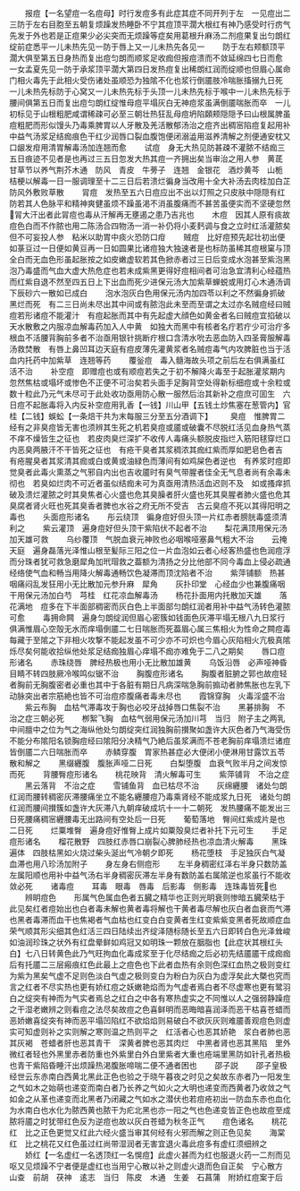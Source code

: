 <!-- { "loadSidebar": true } -->
　　报痘【一名望痘一名痘母】时行发痘多有此症其症不同开列于左　一见痘出二三防于左右目胞至五朝复烦躁发热睡卧不宁其痘顶平濶大根红有神乃感受时行疠气先发于外也若是正痘果少必尖突而无烦躁等症矣用葛根升麻汤二剂痘果复出匀朗红绽前症悉平一儿未热先见一防于唇上又一儿未热先各见一
　　防于左右颊额顶平濶大俱至第五日身热而复出痘匀朗而顺浆足收痂但报痘溃而不敛延绵四七日而愈　一女孟夏先见一防于承浆顶平濶大第四日发热痘复出稀朗红润而绽顺也但眉心属命门相火毒先于此相火受伤诸处虽顺恐为独隂不化也浆行倒靥肢冷喘胀搐搦九日死　一儿未热先标防于心窝又一儿未热先标于头顶一儿未热先标于喉中一儿未热先标于腰间俱第五日而复出痘匀朗红绽惟母痘平塌灰白无神痘浆虽满倒靥喘胀而卒　一儿初标见于山根粗肥咸谓稀疎可必至三朝壮热狂乱母痘坍陷頥颊隠隠予曰山根属脾虽痘粗肥而形似馒头乃毒乘脾胃以人牙散及羌活散郁汤治之痘齐出稠宻陷痘复起用补中益气汤浆足结痂痕色干红少润唇口裂血腹饱便闭溺澁用滋养清解之剂便通安枕又口龈发疳用清胃解毒汤加连翘而愈
　　试痘　身无大热见防甚疎不灌脓不结痂三五日痕迹不见者是也再过三五日忽发大热其痘一齐拥出矣当审治之用人参　黄茋　甘草节以养气荆芥木通　防风　青皮　牛蒡子　连翘　金银花　酒炒黄芩　山栀　桔梗以解毒一日一服调理至十二三日后若溃烂徧身当改用十全大补汤去肉桂加白芷　防风外敷败草散
　　冐痘　发热至五六日痘应出不出以灯照之只皮肤中隠隠有红防若其人色脉平和精神爽健虽烦不躁虽渇不消虽腹痛而不甚苦虽便实而不坚硬忽然冐大汗出者此冐痘也毒从汗解再无壅遏之患乃吉兆也
　　木痘　因其人原有痰故痘色白而不作脓也用二陈汤合四物汤一消一补仍将小麦麫调与食之立时红活灌脓矣但不可妄投人参　粘米以助胃中痰火恐防口疳
　　贼痘　比好痘预先起壮初出便如菉豆过一日便如黄豆再一日如圆果比诸痘独大独速者是也标防虽稀其痘根窠与顶全白而无血色形虽起胀按之如皮嫩虚软若其色掀赤者过三日后变成水泡甚至紫泡黑泡乃毒盛而气血大虚大热危症也若未成紫黑更得好痘相间者可治急宜清利心经蕴热而红紫自退不然至四五日上下出血而死少进保元汤大加紫草蝉蜕或用灯心木通汤调下辰砂六一散如已成白
　　泡水泡灰白色用保元汤内加四苓以利之不然徧身抓破黑烂而死　有二三日尚未尽出其中间或有脓泡此未至而至谓之太过亦名贼痘经曰贼痘若形诸痘不能灌汁　有痘起胀而其中有先起虚大顔色如黄金者名曰贼痘宜掐破以天水散敷之内服凉血解毒药加入人中黄　如独大而黑中有核者名疔若疔少可治疔多根血不活腰背胸前多者不治亟用银针挑断疔根口含清水吮去恶血防入四圣膏服解毒汤救焚散　有唇上鼻凹耳边天庭有痘皮薄先灌黄浆者名贼痘毒气内攻脾脏也当于活血内托药中加紫草　连翘等药
　　覆釡痘　毒入髓海故头项之前后左右俱满虽红活不治
　　补空痘　即赠痘也或有顺痘若失之于初不解降火毒至于起胀灌浆期内忽然焦枯或塌坏或惨色不正便不可治矣若头面手足胸背空处得新标细痘或十余粒或数十粒此乃元气未尽可于此处收功亟用防心散一服然后治其新补之痘庶可囬生　六日痘不起胀毒将入内反补空痘用乳香【一钱】川山甲【五钱土炒焦塞在葱管内】官桂【二钱】蜈蚣【一条焙干共为末每服三分至五分酒调下】
　　臭痘　惟脾胃二经有之非臭痘皆无害也须辨其生死之机若臭痘或靥或破囊不尽脱红活见血身热气蒸不痒不燥皆生之征也　若皮肉臭烂深扩不收传人毒痛头额脱皮指烂入筋阳毬穿烂口内恶臭两腋汗不干皆死之征也　有疮干臭者其浆稠浓其痂红紫而厚如肥皂色者吉　有疮腥臭者其浆清其痂或白或黄或油緑色而薄间有如鸡屎色者逆也　有养浆时痘即觉臭者此毒火熏蒸之气邪自内出也吉收靥时有臭气带腥者佳全无气息者尚有余毒未彻也　若臭如烂肉不可近者虽似结痂未可为真亟用清热活血迟则不及　如或搔痒抓破及溃烂灌脓之时其臭焦者心火盛也危其臭臊者肝火盛也死其臭腥者肺火盛也危其臭腐者肾火旺也死其臭香者脾也水谷之府无所不受吉　古云臭痘不死以其得阳明之毒也
　　头面痘形诸名
　　彤云绕顶　徧身痘好但头顶一片红赤者膀胱毒盛须清利之
　　紫云灌顶　遍身痘好但头顶干紫陷伏不起者不治
　　梨花满顶用保元汤加天雄可救
　　乌纱覆顶　气脱血衰元神败也必咽喉哑塞鼻气粗大不治
　　云掩天庭　遍身磊落光泽惟山根至髪际三阳之位一片血泡如云者心经客热盛也色润痘浮而分珠者犹可救急磨犀角加玳瑁救之葢额为清扬之分比他部不同今毒血上侵必疏通经络使气血和畅当用降火解毒通畅饮色凝滞而顶沈陷者不治
　　紫萍铺额　热甚咽痛闷乱发狂用小无比散加元参升麻　犀角
　　灰扑印堂　心经血少也兼腹痛咽干用保元汤加白芍　芎桂　红花凉血解毒汤
　　杨花扑面用内托散加天雄
　　落花满地　痘多在下半面部稠密而灰白色上半面部匀朗红润者用补中益气汤转色灌脓可愈
　　毒拥命闗　遍身匀朗绽润但眉心密簇如钱面色灰滞平塌无根八九日浆行俱满惟眉心空殻无水而痒塌倒靥二七日喘胀而死葢眉心属三焦相火为性命之闗痘毒每藏于至隂之下非相火攻撃不能起发虽不可少亦不可炽也今眉心灰陷相火亢极真隂烁尽矣何能收拾纵他处浆足结痂独眉心痒塌不痂亦难免于二八之期矣
　　唇口痘形诸名
　　赤珠绕唇　脾经热极也用小无比散加雄黄
　　乌饭沿唇　必声哑神昏目睛不转四肢厥冷喉鸣似锯不治
　　胸腹痘形诸名
　　胸腹者脏腑之郭也故痘轻者胸前无胸腹密者必重也其中于各脏有期日凡病深喘急胸前搧动者肺焦胀也左乳下动脉突出者宗筋絶也皆不可治痘疹腹痛者毒未尽也
　　霞锦穿胸　火毒淫盛不治
　　紫云布胸　血枯气滞毒攻于胸也必咬牙战掉唇口焦裂不治
　　黑碁排胸　不治之症三朝必死
　　栁絮飞胸　血枯气弱用保元汤加川芎　当归　附子主之两乳中间膻中之位为气之海纵他处匀朗绽突红润独胸前攅聚如盏许大灰色者乃气海受伤不能分布隂阳名锁胸痘经曰隂阳分决精气乃絶后虽浆满而不苍老胸前痒塌溃烂诸痘皆倒靥二六日喘胀而卒
　　赤鳞穿腹　胃家热甚症必大便闭小便淋用甘露饮五苓散和解之
　　黑缀纒腹　腹胀声哑二日死
　　白梨堕腹　血衰气败半月之间发惊而死
　　背腰臀痘形诸名
　　桃花映背　清火解毒可生
　　紫萍铺背　不治之症
　　黑云落背　不治之症
　　雪铺鱼背　血已枯尽不治
　　灰绵纒腰　诸处匀朗红润而腰转稠密灰滞腰痛坐立不能名纒腰痘乃毒乘肾经不能成浆九日死　诸处匀朗红润而腰间攅簇如盏许大灰滞八九朝痒破成坑十一十二朝死　发热腰痛不能发出三日死腰痛稠宻纒腰毒无出路间有空处后一日死
　　葡萄落地　臀间红紫成片是也二日死
　　烂粟堆臀　遍身痘好惟臀上成片如粟殻臭烂者补托下元可生
　　手足痘形诸名
　　榴花散野　四肢红赤唇口崩裂心脾肺经热也凉血清火解毒
　　黑珠遍体　四肢枯黑如火烧过柴头涎出气冷朝夕即死
　　杨花堕枝　手足独灰白气凝血滞也用八珍汤加附子
　　身左身右侧痘形
　　左半身稠密红泽右半身只数防盖左属阳顺也用补中益气汤右半身稠密灰滞左半身有数防盖右属隂逆也浆虽行不能收敛必死
　　诸毒痘
　　耳毒　眼毒　唇毒　后影毒　侧影毒　连珠毒皆死也
　　辨眀痘色
　　形属气色属血色者五臓之精华也正则光眀衰则惨暗五臓荣枯于此见矣红者痘始出也白者毒未解也黄者毒将解也干黄者毒尽解也灰白者血衰而气滞也黑者毒滞而血干也焦褐者气血枯也红变白白变黄者生红变紫紫变黑者死故顺症血荣气顺其形尖细其色红活三四日陆续出齐绽泽随标随长至五六日即转白色光泽耸峻如油润珍珠之状外有红盘晕鲜如鸡冠又如明珠一颗放在胭脂也【此症状其根红头白】七八日转黄色此乃气旺拘血化毒成浆至于化尽结痂之后必初先结靥靥干成痂痂后有托靥二三层瘢痕红色此最上之痘色也下此者血热有余则色深红血热之极则变红为紫为黑矣气虚不足则色淡白气虚之极则变白为粉白为灰白为虚浮矣此大槩也究而言之红者不尽实热也更有娇红痘之妖嫩艳焰而为气虚者焉白者不尽虚寒也更有鹭羽白之绽突有神而为气实者焉总之红白之中各有寒热虚实之不同惟以人之强弱静躁痘之干湿老嫩辨之则看痘之法尽矣故痘之色喜鲜明而恶晦暗喜润泽而恶干枯喜苍蜡而恶娇嫩喜绽突有神而恶平塌凹陷红不欲焰焰则易破白不欲灰灰则难靥善观痘色则虚实可知虚则补之实则解之寒则温之热则平之　红活者心也恶其娇艳　浆白者肺也恶其灰褐　苍蜡者肝也恶其青干　深黄者脾也恶其肉烂　中黑者肾也恶其黑陷　里外微红者轻也外黑里赤者防重也外紫里白外白里紫者大重也疮端里黑防如针孔者热极也青干紫陷昏睡汗出烦躁热渇腹胀啼喘二便不通者困也
　　邵子説
　　邵子皇极经世云东赤南白西黄北黑此正色也验之于晓午暮夜之时见之矣故东赤者乃一阳发生之气如木之始萌也递变而南白者乃长养之气如火之大明也递变而西黄者乃收敛之气如金之从革也递变而北黑者乃闭藏之气如水之潜伏也若痘疮初出一防血东赤也血化为水南白也水化为脓西黄也脓干为疕北黑也亦一阳之气也色递变皆正色也故痘至成脓将靥之时犹带红色反为逆痘也故以灰白苍蜡为秋冬正气
　　痘色诸名
　　桃花红　比之正色更觉又红此六经火盛当审其何经有火邪而解之则正色见矣
　　海棠红　比之桃花又红色虽过红尚带湿润者无害宜退火毒此痘多有虚红须细辨之
　　娇红【一名虚红一名透顶红一名愰痘】此虚火甚而为红也服退火药一二剂而见呕又见烦躁不宁者便是虚红也当用宁心散以补之则虚火退而色自正矣　宁心散方　山查　前胡　茯神　逺志　当归　陈皮　木通　生姜　石菖蒲　附娇红痘案于后
